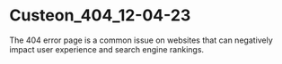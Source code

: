 # Custeon_404_12-04-23
The 404 error page is a common issue on websites that can negatively impact user experience and search engine rankings.


